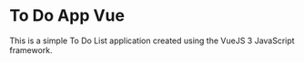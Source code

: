 # To Do App Vue

This is a simple To Do List application created using the VueJS 3 JavaScript framework.